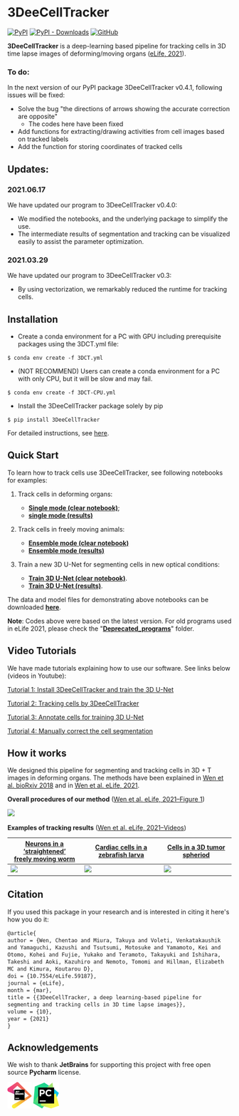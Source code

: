 # 3DeeCellTracker
[![PyPI](https://img.shields.io/pypi/v/3DeeCellTracker)](https://pypi.org/project/3DeeCellTracker/) [![PyPI - Downloads](https://img.shields.io/pypi/dm/3DeeCellTracker)](https://pypi.org/project/3DeeCellTracker/) [![GitHub](https://img.shields.io/github/license/WenChentao/3DeeCellTracker)](https://github.com/WenChentao/3DeeCellTracker/blob/master/LICENSE)

**3DeeCellTracker** is a deep-learning based pipeline for tracking cells in 3D time lapse images of deforming/moving organs ([eLife, 2021](https://elifesciences.org/articles/59187)).

### To do:
In the next version of our PyPI package 3DeeCellTracker v0.4.1, following issues will be fixed:
- Solve the bug "the directions of arrows showing the accurate correction are opposite" 
  - The codes here have been fixed
- Add functions for extracting/drawing activities from cell images based on tracked labels
- Add the function for storing coordinates of tracked cells

## Updates:

### 2021.06.17
We have updated our program to 3DeeCellTracker v0.4.0:
- We modified the notebooks, and the underlying package to simplify the use.
- The intermediate results of segmentation and tracking can be visualized easily to assist the parameter optimization. 

### 2021.03.29
We have updated our program to 3DeeCellTracker v0.3:
- By using vectorization, we remarkably reduced the runtime for tracking cells.

## Installation

* Create a conda environment for a PC with GPU including prerequisite packages using the 3DCT.yml file:

```console
$ conda env create -f 3DCT.yml
```

* (NOT RECOMMEND) Users can create a conda environment for a PC with only CPU, but it will be slow and may fail.
```console
$ conda env create -f 3DCT-CPU.yml
```

* Install the 3DeeCellTracker package solely by pip

```console
$ pip install 3DeeCellTracker
```

For detailed instructions, see [here](Doc/Enviroment.md).
## Quick Start
To learn how to track cells use 3DeeCellTracker, see following notebooks for examples:
1. Track cells in deforming organs: 
    - [**Single mode (clear notebook)**](Examples/single_mode_worm1-clear.ipynb);
    - [**single mode (results)**](https://wenchentao.github.io//3DeeCellTracker/Examples/single_mode_worm1.html)


2. Track cells in freely moving animals: 
    - [**Ensemble mode (clear notebook)**](Examples/ensemble_mode_worm4-clear.ipynb)
    - [**Ensemble mode (results)**](https://wenchentao.github.io//3DeeCellTracker/Examples/ensemble_mode_worm4.html)


3. Train a new 3D U-Net for segmenting cells in new optical conditions: 
    - [**Train 3D U-Net (clear notebook)**](Examples/3D_U_Net_training-clear.ipynb).
    - [**Train 3D U-Net (results)**](https://wenchentao.github.io//3DeeCellTracker/Examples/3D_U_Net_training.html).
   
The data and model files for demonstrating above notebooks can be downloaded [**here**](https://osf.io/dt76c/).

**Note**: Codes above were based on the latest version. 
For old programs used in eLife 2021, please check the "[**Deprecated_programs**](Deprecated_programs)" folder.

## Video Tutorials
We have made tutorials explaining how to use our software. See links below (videos in Youtube):

[Tutorial 1: Install 3DeeCellTracker and train the 3D U-Net](https://www.youtube.com/watch?v=ctt6o3DY2bA)

[Tutorial 2: Tracking cells by 3DeeCellTracker](https://www.youtube.com/watch?v=KZ03Y8u8UK0&t=34s)

[Tutorial 3: Annotate cells for training 3D U-Net](https://www.youtube.com/watch?v=ONSOLJQaq28&t=9s)

[Tutorial 4: Manually correct the cell segmentation](https://www.youtube.com/watch?v=e7xWaccH63o)

## How it works
We designed this pipeline for segmenting and tracking cells in 3D + T images in deforming organs. The methods have been explained in [Wen et al. bioRxiv 2018]( https://doi.org/10.1101/385567) and in [Wen et al. eLife, 2021](https://elifesciences.org/articles/59187).

**Overall procedures of our method** ([Wen et al. eLife, 2021–Figure 1](https://elifesciences.org/articles/59187/figures#content))

<img src="https://iiif.elifesciences.org/lax:59187%2Felife-59187-fig1-v1.tif/full/1500,/0/default.jpg" width="400">

**Examples of tracking results** ([Wen et al. eLife, 2021–Videos](https://elifesciences.org/articles/59187/figures#content))

| [Neurons in a ‘straightened’ <br />freely moving worm](https://static-movie-usa.glencoesoftware.com/mp4/10.7554/5/4ce9eaa4a84bf7847c99c81a13ccafd797b40218/elife-59187-fig6-video1.mp4)| [Cardiac cells in a zebrafish larva](https://static-movie-usa.glencoesoftware.com/mp4/10.7554/5/4ce9eaa4a84bf7847c99c81a13ccafd797b40218/elife-59187-fig7-video2.mp4) | [Cells in a 3D tumor spheriod](https://static-movie-usa.glencoesoftware.com/mp4/10.7554/5/4ce9eaa4a84bf7847c99c81a13ccafd797b40218/elife-59187-fig8-video2.mp4) |
| ------------- | ------------- | ------------- | 
| <img src="https://user-images.githubusercontent.com/27986173/115169952-63b4e600-a0fa-11eb-9b85-91292bc9d419.gif" width="340">| <img src="https://user-images.githubusercontent.com/27986173/115170418-90b5c880-a0fb-11eb-9382-13690c3375dc.gif" width="400">| <img src="https://user-images.githubusercontent.com/27986173/115170434-9ad7c700-a0fb-11eb-9004-2e4cff86f7ab.gif" width="200">|


## Citation

If you used this package in your research and is interested in citing it here's how you do it:

```
@article{
author = {Wen, Chentao and Miura, Takuya and Voleti, Venkatakaushik and Yamaguchi, Kazushi and Tsutsumi, Motosuke and Yamamoto, Kei and Otomo, Kohei and Fujie, Yukako and Teramoto, Takayuki and Ishihara, Takeshi and Aoki, Kazuhiro and Nemoto, Tomomi and Hillman, Elizabeth MC and Kimura, Koutarou D},
doi = {10.7554/eLife.59187},
journal = {eLife},
month = {mar},
title = {{3DeeCellTracker, a deep learning-based pipeline for segmenting and tracking cells in 3D time lapse images}},
volume = {10},
year = {2021}
}
```

## Acknowledgements
We wish to thank **JetBrains** for supporting this project 
with free open source **Pycharm** license.

[![Pycharm Logo](pictures/jetbrains_small.png)](https://www.jetbrains.com/) 
[![Pycharm Logo](pictures/icon-pycharm_small.png)](https://www.jetbrains.com/pycharm/)
